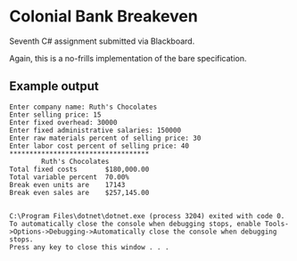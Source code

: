 # Colonial Bank Breakeven
Seventh C# assignment submitted via Blackboard.

Again, this is a no-frills implementation of the bare specification.

## Example output
```
Enter company name: Ruth's Chocolates
Enter selling price: 15
Enter fixed overhead: 30000
Enter fixed administrative salaries: 150000
Enter raw materials percent of selling price: 30
Enter labor cost percent of selling price: 40
***********************************
        Ruth's Chocolates
Total fixed costs       $180,000.00
Total variable percent  70.00%
Break even units are    17143
Break even sales are    $257,145.00


C:\Program Files\dotnet\dotnet.exe (process 3204) exited with code 0.
To automatically close the console when debugging stops, enable Tools->Options->Debugging->Automatically close the console when debugging stops.
Press any key to close this window . . .
```
